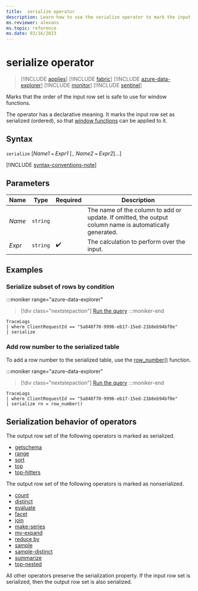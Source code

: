 ```yaml
---
title:  serialize operator
description: Learn how to use the serialize operator to mark the input row set as serialized and ready for window functions.
ms.reviewer: alexans
ms.topic: reference
ms.date: 03/16/2023
---
```

# serialize operator

> [!INCLUDE [applies](../includes/applies-to-version/applies.md)] [!INCLUDE [fabric](../includes/applies-to-version/fabric.md)] [!INCLUDE [azure-data-explorer](../includes/applies-to-version/azure-data-explorer.md)] [!INCLUDE [monitor](../includes/applies-to-version/monitor.md)] [!INCLUDE [sentinel](../includes/applies-to-version/sentinel.md)]

Marks that the order of the input row set is safe to use for window functions.

The operator has a declarative meaning. It marks the input row set as serialized (ordered), so that [window functions](window-functions.md) can be applied to it.

## Syntax

`serialize` [*Name1* `=` *Expr1* [`,` *Name2* `=` *Expr2*]...]

[!INCLUDE [syntax-conventions-note](../includes/syntax-conventions-note.md)]

## Parameters

| Name | Type | Required | Description |
|--|--|--|--|
| *Name* | `string` | | The name of the column to add or update. If omitted, the output column name is automatically generated. |
| *Expr* | `string` |  :heavy_check_mark: | The calculation to perform over the input.|

## Examples

### Serialize subset of rows by condition

:::moniker range="azure-data-explorer"
> [!div class="nextstepaction"]
> <a href="https://dataexplorer.azure.com/clusters/help/databases/SampleLogs?query=H4sIAAAAAAAAAwspSkxO9clPL+blqlEoz0gtSlVwzslMzSsJSi0sTS0u8UxRsLVVUDJNtDCxSDM30LW0tDTTTU0yNNc1NE1N0TUyTLJITbI0SUozSFUCGVGcWpSZmJNZlQoAv59YuFkAAAA=" target="_blank">Run the query</a>
:::moniker-end

```kusto
TraceLogs
| where ClientRequestId == "5a848f70-9996-eb17-15ed-21b8eb94bf0e"
| serialize
```

### Add row number to the serialized table

To add a row number to the serialized table, use the [row_number()](row-number-function.md) function.

:::moniker range="azure-data-explorer"
> [!div class="nextstepaction"]
> <a href="https://dataexplorer.azure.com/clusters/help/databases/SampleLogs?query=H4sIAAAAAAAAAwspSkxO9clPL+blqlEoScxOVTA0AADDD5pUFAAAAA==" target="_blank">Run the query</a>
:::moniker-end

```kusto
TraceLogs
| where ClientRequestId == "5a848f70-9996-eb17-15ed-21b8eb94bf0e"
| serialize rn = row_number()
```

## Serialization behavior of operators

The output row set of the following operators is marked as serialized.

* [getschema](getschema-operator.md)
* [range](range-operator.md)
* [sort](sort-operator.md)
* [top](top-operator.md)
* [top-hitters](top-hitters-operator.md)

The output row set of the following operators is marked as nonserialized.

* [count](count-operator.md)
* [distinct](distinct-operator.md)
* [evaluate](evaluate-operator.md)
* [facet](facet-operator.md)
* [join](join-operator.md)
* [make-series](make-series-operator.md)
* [mv-expand](mv-expand-operator.md)
* [reduce by](reduce-operator.md)
* [sample](sample-operator.md)
* [sample-distinct](sample-distinct-operator.md)
* [summarize](summarize-operator.md)
* [top-nested](top-nested-operator.md)

All other operators preserve the serialization property. If the input row set is serialized, then the output row set is also serialized.

